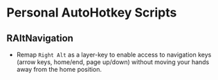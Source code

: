 # Personal AutoHotkey Scripts

## RAltNavigation
* Remap `Right Alt` as a layer-key to enable access to navigation keys (arrow keys, home/end, page up/down) without moving your hands away from the home position.